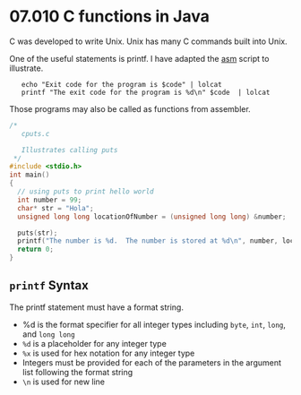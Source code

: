 # 07.010 C functions in Java

C was developed to write Unix.  Unix has many C commands built into Unix.  

One of the useful statements is printf.  I have adapted the [asm](https://raw.githubusercontent.com/noynaert/csc264/refs/heads/main/01_Number_Systems/source/asm) script to illustrate.

```
   echo "Exit code for the program is $code" | lolcat
   printf "The exit code for the program is %d\n" $code  | lolcat
```
Those programs may also be called as functions from assembler.

```c
/*
   cputs.c

   Illustrates calling puts
 */
#include <stdio.h>
int main()
{
  // using puts to print hello world
  int number = 99;
  char* str = "Hola";
  unsigned long long locationOfNumber = (unsigned long long) &number;  //Convert address of number to an (unsigned long long)

  puts(str);
  printf("The number is %d.  The number is stored at %d\n", number, locationOfNumber);
  return 0;
}
```
## `printf` Syntax

The printf statement must have a format string. 

- %d is the format specifier for all integer types including `byte`, `int`, `long`, and `long long` 
- `%d` is a placeholder for any integer type
- `%x` is used for hex notation for any integer type
- Integers must be provided for each of the parameters in the argument list following the format string
- `\n` is used for new line

